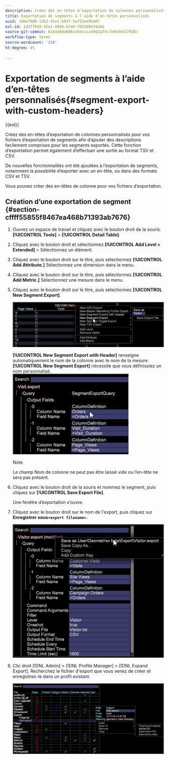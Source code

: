 ```yaml
---
description: Créez des en-têtes d’exportation de colonnes personnalisés pour vos fichiers d’exportation de segments afin d’ajouter des descriptions facilement comprises pour les segments exportés. Cette fonction d’exportation permet également d’effectuer une sortie au format TSV et CSV.
title: Exportation de segments à l’aide d’en-têtes personnalisés
uuid: 186e7868-13b2-42e1-b83f-5a752ee9b407
exl-id: 1d27f926-35e1-4886-b7a6-702d9947dabb
source-git-commit: b1dda69a606a16dccca30d2a74c7e63dbd27936c
workflow-type: tm+mt
source-wordcount: '210'
ht-degree: 4%

---
```


# Exportation de segments à l’aide d’en-têtes personnalisés{#segment-export-with-custom-headers}

{{eol}}

Créez des en-têtes d’exportation de colonnes personnalisés pour vos fichiers d’exportation de segments afin d’ajouter des descriptions facilement comprises pour les segments exportés. Cette fonction d’exportation permet également d’effectuer une sortie au format TSV et CSV.

De nouvelles fonctionnalités ont été ajoutées à l’exportation de segments, notamment la possibilité d’exporter avec un en-tête, ou dans des formats CSV et TSV.

Vous pouvez créer des en-têtes de colonne pour vos fichiers d’exportation.

## Création d’une exportation de segment {#section-cffff55855f8467ea468b71393ab7676}

1. Ouvrez un espace de travail et cliquez avec le bouton droit de la souris. **[!UICONTROL Tools]** > **[!UICONTROL Detail Table]**.

1. Cliquez avec le bouton droit et sélectionnez **[!UICONTROL Add Level > Extended]** > Sélectionnez un élément.
1. Cliquez avec le bouton droit sur le titre, puis sélectionnez **[!UICONTROL Add Attribute.]** Sélectionnez une dimension dans le menu.

1. Cliquez avec le bouton droit sur le titre, puis sélectionnez **[!UICONTROL Add Metric.]** Sélectionnez une mesure dans le menu.

1. Cliquez avec le bouton droit sur le titre, puis sélectionnez **[!UICONTROL New Segment Export]**.

   ![](assets/segment_export_headers.png)

   **[!UICONTROL New Segment Export with Header]** renseigne automatiquement le nom de la colonne avec le nom de la mesure. **[!UICONTROL New Segment Export]** nécessite que vous définissiez un nom personnalisé. ![](assets/segment_export_with_headers.png)

   >[!NOTE]
   >
   >Le champ Nom de colonne ne peut pas être laissé vide ou l’en-tête ne sera pas présent.

1. Cliquez avec le bouton droit de la souris et nommez le segment, puis cliquez sur **[!UICONTROL Save Export File]**.

   Une fenêtre d’exportation s’ouvre.

1. Cliquez avec le bouton droit sur le nom de l&#39;export, puis cliquez sur **Enregistrer sous`<export filename>`**.

   ![](assets/segment_export_headers_7.png)

1. Clic droit [!DNL Admin] > [!DNL Profile Manager] > [!DNL Expand Export]. Recherchez le fichier d&#39;export que vous venez de créer et enregistrez-le dans un profil existant.

   ![](assets/segment_export_headers_8.png)
